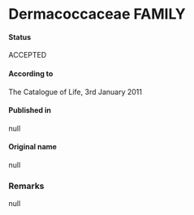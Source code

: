 # Dermacoccaceae FAMILY

#### Status
ACCEPTED

#### According to
The Catalogue of Life, 3rd January 2011

#### Published in
null

#### Original name
null

### Remarks
null